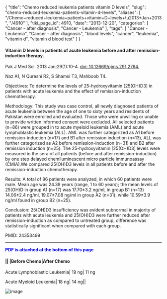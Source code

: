 {
    "title": "Chemo reduced leukemia patients vitamin D levels",
    "slug": "chemo-reduced-leukemia-patients-vitamin-d-levels",
    "aliases": [
        "/Chemo+reduced+leukemia+patients+vitamin+D+levels+\u2013+Jan+2013",
        "/4910"
    ],
    "tiki_page_id": 4910,
    "date": "2013-12-20",
    "categories": [
        "Cancer - after diagnosis",
        "Cancer - Leukemia"
    ],
    "tags": [
        "Cancer - Leukemia",
        "Cancer - after diagnosis",
        "blood levels",
        "cancer",
        "leukemia",
        "vitamin d",
        "vitamin d blood test"
    ]
}


#### Vitamin D levels in patients of acute leukemia before and after remission-induction therapy.

Pak J Med Sci. 2013 Jan;29(1):10-4. [doi: 10.12669/pjms.291.2764.](https://doi.org/10.12669/pjms.291.2764.)

Naz A1, N Qureshi R2, S Shamsi T3, Mahboob T4.

Objectives: To determine the levels of 25-hydroxyvitamin <span>[25(OH)D3]</span> in patients with acute leukemia and the effect of remission-induction chemotherapy. 

Methodology: This study was case control, all newly diagnosed patients of acute leukemia between the age of one to sixty years and residents of Pakistan were enrolled and evaluated. Those who were unwilling or unable to provide written informed consent were excluded. All selected patients (n=86) were grouped in to acute myeloid leukemia (AML) and acute lymphoblastic leukemia (ALL). AML was further categorized as A1 before remission-induction (n=17) and B1 after remission induction (n=13), ALL was further categorized as A2 before remission-induction (n=31) and B2 after remission induction (n=25). The 25-hydroxyvitamin <span>[25(OH)D3]</span> levels were measured in the sera of all patients (before and after remission-induction) by one step delayed chemiluminescent micro particle immunoassay (CMIA).We compared 25(OH)D3 levels in all patients before and after the remission-induction chemotherapy. 

Results: A total of 86 patients were analyzed, in which 60 patients were male. Mean age was 24.39 years (range, 1 to 60 years); the mean levels of 25(OH)D in group A1 (n=17) was 17.70±3.2 ng/ml, in group B1 (n=13) 14.06±2.4 ng/ml, 19.07±7.08 ng/ml in group A2 (n=31), while 10.59±3.9 ng/ml found in group B2 (n=25). 

Conclusion: 25(OH)D3 insufficiency was evident subnormal in majority of patients with acute leukemia and 25(OH)D3 were further reduced after remission-induction as compared to untreated group, difference was statistically significant when compared with each group.

PMID:     24353499 

---

 **<span style="color:#00F;">PDF is attached at the bottom of this page</span>** 

#### || |Before Chemo|After Chemo

Acute Lymphoblastic Leukemia| 19 ng| 11 ng

Acute Myeloid Leukemia| 18 ng| 14 ng||

<img src="https://d378j1rmrlek7x.cloudfront.net/attachments/jpeg/leukemia.jpg" alt="image">